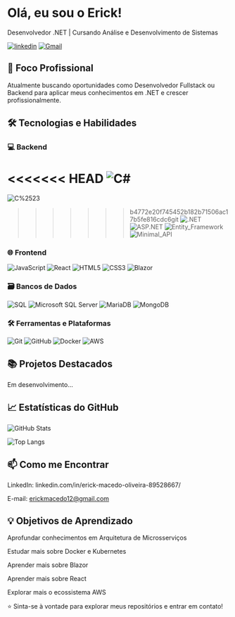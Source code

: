 # Olá, eu sou o Erick!
Desenvolvedor .NET | Cursando Análise e Desenvolvimento de Sistemas

[![linkedin](https://img.shields.io/badge/LinkedIn-0077B5?style=for-the-badge&logo=linkedin&logoColor=white)](https://www.linkedin.com/in/erick-macedo-oliveira-89528667/)
[![Gmail](https://img.shields.io/badge/Gmail-D14836?style=for-the-badge&logo=gmail&logoColor=white)](mailto:erickmacedo12@gmail.com)

## 🎯 Foco Profissional
 Atualmente buscando oportunidades como Desenvolvedor Fullstack ou Backend para aplicar meus conhecimentos em .NET e crescer profissionalmente.

## 🛠️ Tecnologias e Habilidades
### 💻 Backend
<<<<<<< HEAD
![C#](https://img.shields.io/badge/C%23-239120?style=for-the-badge&logo=c-sharp&logoColor=white)
=======
![C%2523](https://img.shields.io/badge/C%2523-239120?style=for-the-badge&logo=c-sharp&logoColor=white)
>>>>>>> b4772e20f745452b182b71506ac17b5fe816cdc6git
![.NET](https://img.shields.io/badge/.NET-512BD4?style=for-the-badge&logo=dotnet&logoColor=white)
![ASP.NET](https://img.shields.io/badge/ASP.NET-512BD4?style=for-the-badge&logo=.net&logoColor=white)
![Entity_Framework](https://img.shields.io/badge/Entity_Framework-512BD4?style=for-the-badge&logo=.net&logoColor=white)
![Minimal_API](https://img.shields.io/badge/Minimal_API-512BD4?style=for-the-badge&logo=.net&logoColor=white)


### 🌐 Frontend
![JavaScript](https://img.shields.io/badge/JavaScript-F7DF1E?style=for-the-badge&logo=javascript&logoColor=black)
![React](https://img.shields.io/badge/React-20232A?style=for-the-badge&logo=react&logoColor=61DAFB0)
![HTML5](https://img.shields.io/badge/HTML5-E34F26?style=for-the-badge&logo=html5&logoColor=white)
![CSS3](https://img.shields.io/badge/CSS3-1572B6?style=for-the-badge&logo=css3&logoColor=white)
![Blazor](https://img.shields.io/badge/Blazor-512BD4?style=for-the-badge&logo=blazor&logoColor=white)

### 🗃️ Bancos de Dados
![SQL](https://img.shields.io/badge/SQL-4479A1?style=for-the-badge&logo=sql&logoColor=white)
![Microsoft SQL Server](https://img.shields.io/badge/Microsoft%20SQL%20Server-CC2927?style=for-the-badge&logo=microsoft%20sql%20server&logoColor=white)
![MariaDB](https://img.shields.io/badge/MariaDB-003545?style=for-the-badge&logo=mariadb&logoColor=white)
![MongoDB](https://img.shields.io/badge/MongoDB-47A248?style=for-the-badge&logo=mongodb&logoColor=white)

### 🛠️ Ferramentas e Plataformas
![Git](https://img.shields.io/badge/Git-F05032?style=for-the-badge&logo=git&logoColor=white)
![GitHub](https://img.shields.io/badge/GitHub-100000?style=for-the-badge&logo=github&logoColor=white)
![Docker](https://img.shields.io/badge/Docker-2496ED?style=for-the-badge&logo=docker&logoColor=white)
![AWS](https://img.shields.io/badge/AWS-232F3E?style=for-the-badge&logo=amazon-aws&logoColor=white)

## 📚 Projetos Destacados
Em desenvolvimento...

## 📈 Estatísticas do GitHub
![GitHub Stats](https://github-readme-stats.vercel.app/api?username=erickM0&theme=merko&bg_color=000&border_color=30A3DC&show_icons=true&icon_color=30A3DC&hide_title=true&text_color=FFF)

![Top Langs](https://github-readme-stats-git-masterrstaa-rickstaa.vercel.app/api/top-langs/?username=erickM0&layout=compact&theme=merko&bg_color=000&border_color=30A3DC&title_color=E94D5F&text_color=FFF)

## 📫 Como me Encontrar
LinkedIn: linkedin.com/in/erick-macedo-oliveira-89528667/

E-mail: erickmacedo12@gmail.com

## 💡 Objetivos de Aprendizado
Aprofundar conhecimentos em Arquitetura de Microsserviços

Estudar mais sobre Docker e Kubernetes

Aprender mais sobre Blazor

Aprender mais sobre React

Explorar mais o ecossistema AWS

⭐ Sinta-se à vontade para explorar meus repositórios e entrar em contato!

